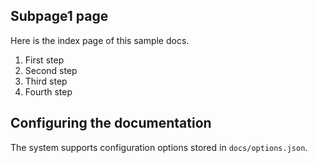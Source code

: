 ## Subpage1 page
Here is the index page of this sample docs.

1. First step
2. Second step
3. Third step
4. Fourth step

## Configuring the documentation
The system supports configuration options stored in `docs/options.json`.